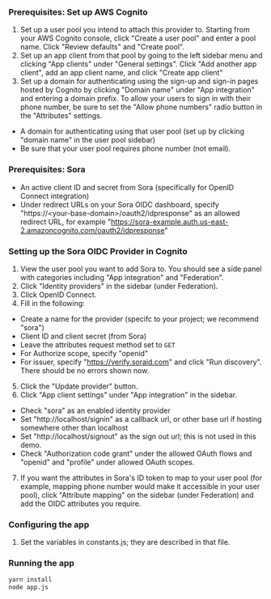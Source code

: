 ### Prerequisites: Set up AWS Cognito
1. Set up a user pool you intend to attach this provider to. Starting from your AWS Cognito console, click "Create a user pool" and enter a pool name. Click "Review defaults" and "Create pool".
2. Set up an app client from that pool by going to the left sidebar menu and clicking "App clients" under "General settings". Click "Add another app client", add an app client name, and click "Create app client"
3. Set up a domain for authenticating using the sign-up and sign-in pages hosted by Cognito by clicking "Domain name" under "App integration" and entering a domain prefix. To allow your users to sign in with their phone number, be sure to set the "Allow phone numbers" radio button in the "Attributes" settings.
- A domain for authenticating using that user pool (set up by clicking "domain name" in the user pool sidebar)
- Be sure that your user pool requires phone number (not email).

### Prerequisites: Sora
- An active client ID and secret from Sora (specifically for OpenID Connect integration)
- Under redirect URLs on your Sora OIDC dashboard, specify "https://\<your-base-domain\>/oauth2/idpresponse" as an allowed redirect URL, for example "https://sora-example.auth.us-east-2.amazoncognito.com/oauth2/idpresponse"

### Setting up the Sora OIDC Provider in Cognito
1. View the user pool you want to add Sora to. You should see a side panel with categories including "App integration" and "Federation".
2. Click "Identity providers" in the sidebar (under Federation).
3. Click OpenID Connect.
4. Fill in the following:
  - Create a name for the provider (specifc to your project; we recommend "sora")
  - Client ID and client secret (from Sora)
  - Leave the attributes request method set to `GET`
  - For Authorize scope, specify "openid"
  - For issuer, specify "https://verify.soraid.com" and click "Run discovery". There should be no errors shown now.
5. Click the "Update provider" button.
6. Click "App client settings" under "App integration" in the sidebar.
  - Check "sora" as an enabled identity provider
  - Set "http://localhost/signin" as a callback url, or other base url if hosting somewhere other than localhost
  - Set "http://localhost/signout" as the sign out url; this is not used in this demo.
  - Check "Authorization code grant" under the allowed OAuth flows and "openid" and "profile" under allowed OAuth scopes.
7. If you want the attributes in Sora's ID token to map to your user pool (for example, mapping phone number would make it accessible in your user pool), click "Attribute mapping" on the sidebar (under Federation) and add the OIDC attributes you require.


### Configuring the app
1. Set the variables in constants.js; they are described in that file.

### Running the app
```sh
yarn install
node app.js
```

